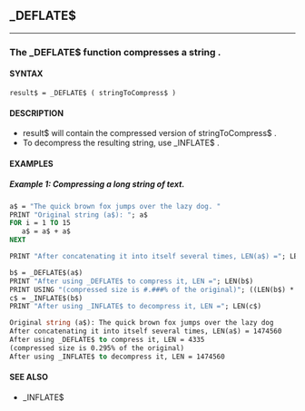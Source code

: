 ## _DEFLATE$
---

### The _DEFLATE$ function compresses a string .

#### SYNTAX

`result$ = _DEFLATE$ ( stringToCompress$ )`

#### DESCRIPTION
* result$ will contain the compressed version of stringToCompress$ .
* To decompress the resulting string, use _INFLATE$ .


#### EXAMPLES
##### Example 1: Compressing a long string of text.
```vb
a$ = "The quick brown fox jumps over the lazy dog. "
PRINT "Original string (a$): "; a$
FOR i = 1 TO 15
   a$ = a$ + a$
NEXT

PRINT "After concatenating it into itself several times, LEN(a$) ="; LEN(a$)

b$ = _DEFLATE$(a$)
PRINT "After using _DEFLATE$ to compress it, LEN ="; LEN(b$)
PRINT USING "(compressed size is #.###% of the original)"; ((LEN(b$) * 100) / LEN(a$))
c$ = _INFLATE$(b$)
PRINT "After using _INFLATE$ to decompress it, LEN ="; LEN(c$)
```
  
```vb
Original string (a$): The quick brown fox jumps over the lazy dog
After concatenating it into itself several times, LEN(a$) = 1474560
After using _DEFLATE$ to compress it, LEN = 4335
(compressed size is 0.295% of the original)
After using _INFLATE$ to decompress it, LEN = 1474560
```
  


#### SEE ALSO
* _INFLATE$
